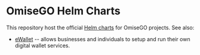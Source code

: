 # OmiseGO Helm Charts

This repository host the official [Helm charts](https://www.helm.sh/) for OmiseGO projects. See also:

-   [eWallet](ewallet/) -- allows businesses and individuals to setup and run their own digital wallet services.
